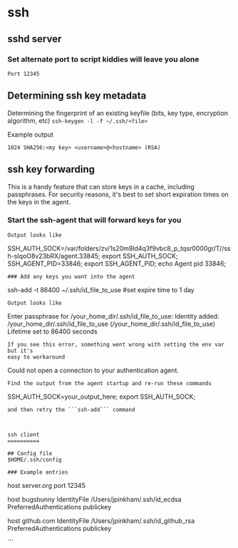 # ssh

## sshd server

### Set alternate port to script kiddies will leave you alone

`Port 12345`

## Determining ssh key metadata

Determining the fingerprint of an existing keyfile \(bits, key type, encryption algorithm, etc\) `ssh-keygen -l -f ~/.ssh/<file>`

Example output

```text
1024 SHA256:<my key> <username>@<hostname> (RSA)
```

## ssh key forwarding

This is a handy feature that can store keys in a cache, including passphrases. For security reasons, it's best to set short expiration times on the keys in the agent.

### Start the ssh-agent that will forward keys for you

```text
Output looks like
```

SSH\_AUTH\_SOCK=/var/folders/zv/1s20m9ld4q3f9vbc8\_p\_tqsr0000gr/T//ssh-sIqoO8v23bRX/agent.33845; export SSH\_AUTH\_SOCK; SSH\_AGENT\_PID=33846; export SSH\_AGENT\_PID; echo Agent pid 33846;

```text
### Add any keys you want into the agent
```

ssh-add -t 86400 ~/.ssh/id\_file\_to\_use \#set expire time to 1 day

```text
Output looks like
```

Enter passphrase for /your\_home\_dir/.ssh/id\_file\_to\_use: Identity added: /your\_home\_dir/.ssh/id\_file\_to\_use \(/your\_home\_dir/.ssh/id\_file\_to\_use\) Lifetime set to 86400 seconds

```text
If you see this error, something went wrong with setting the env var but it's
easy to workaround
```

Could not open a connection to your authentication agent.

```text
Find the output from the agent startup and re-run these commands
```

SSH\_AUTH\_SOCK=your\_output\_here; export SSH\_AUTH\_SOCK;

```text
and then retry the ```ssh-add``` command



ssh client
==========

## Config file
$HOME/.ssh/config

### Example entries
```

host server.org port 12345

host bugsbunny IdentityFile /Users/jpinkham/.ssh/id\_ecdsa PreferredAuthentications publickey

host github.com IdentityFile /Users/jpinkham/.ssh/id\_github\_rsa PreferredAuthentications publickey

\`\`\`

